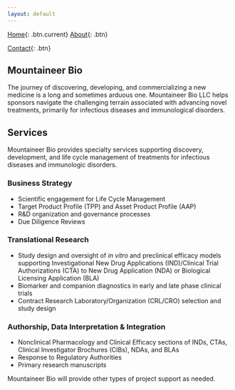 ```yaml
---
layout: default 
---
```


[Home](index.html){: .btn.current}
[About](about.html){: .btn}
<!-- [Services](services.html){: .btn} -->
[Contact](contact.html){: .btn}

## Mountaineer Bio 
The journey of discovering, developing, and commercializing a new medicine is a long and sometimes arduous one. Mountaineer Bio LLC helps sponsors navigate the challenging terrain associated with advancing novel treatments, primarily for infectious diseases and immunological disorders.

## Services 
Mountaineer Bio provides specialty services supporting discovery, development, and life cycle management of treatments for infectious diseases and immunologic disorders.

### Business Strategy

* Scientific engagement for Life Cycle Management
* Target Product Profile (TPP) and Asset Product Profile (AAP)
* R&D organization and governance processes
* Due Diligence Reviews

### Translational Research

* Study design and oversight of *in vitro* and preclinical efficacy models supporting Investigational New Drug Applications (IND)/Clinical Trial Authorizations (CTA) to New Drug Application (NDA) or Biological Licensing Application (BLA)
* Biomarker and companion diagnostics in early and late phase clinical trials
* Contract Research Laboratory/Organization (CRL/CRO) selection and study design

### Authorship, Data Interpretation & Integration

* Nonclinical Pharmacology and Clinical Efficacy sections of INDs, CTAs, Clinical Investigator Brochures (CIBs), NDAs, and BLAs
* Response to Regulatory Authorities
* Primary research manuscripts

Mountaineer Bio will provide other types of project support as needed.
